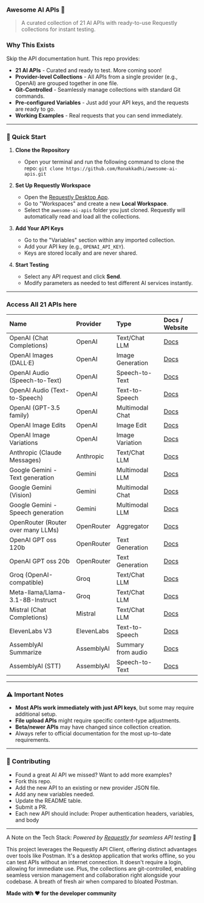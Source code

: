 ### Awesome AI APIs 🤖

> A curated collection of 21 AI APIs with ready-to-use Requestly collections for instant testing.

### Why This Exists

Skip the API documentation hunt. This repo provides:

  - **21 AI APIs** - Curated and ready to test. More coming soon!
  - **Provider-level Collections** - All APIs from a single provider (e.g., OpenAI) are grouped together in one file.
  - **Git-Controlled** - Seamlessly manage collections with standard Git commands.
  - **Pre-configured Variables** - Just add your API keys, and the requests are ready to go.
  - **Working Examples** - Real requests that you can send immediately.

***

### 🚀 Quick Start

1.  **Clone the Repository**
    - Open your terminal and run the following command to clone the repo:
    `git clone https://github.com/Ronakkadhi/awesome-ai-apis.git`

2.  **Set Up Requestly Workspace**
    - Open the [Requestly Desktop App](https://requestly.io/desktop/).
    - Go to "Workspaces" and create a new **Local Workspace**.
    - Select the `awesome-ai-apis` folder you just cloned. Requestly will automatically read and load all the collections.

3.  **Add Your API Keys**
    - Go to the "Variables" section within any imported collection.
    - Add your API key (e.g., `OPENAI_API_KEY`).
    - Keys are stored locally and are never shared.

4.  **Start Testing**
    - Select any API request and click **Send**.
    - Modify parameters as needed to test different AI services instantly.

***

### Access All 21 APIs here

| **Name** | **Provider** | **Type** | **Docs / Website** |
| :--- | :--- | :--- | :--- | 
| OpenAI (Chat Completions) | OpenAI | Text/Chat LLM | [Docs](https://platform.openai.com/docs/api-reference/chat) |
| OpenAI Images (DALL·E) | OpenAI | Image Generation | [Docs](https://platform.openai.com/docs/api-reference/images) |
| OpenAI Audio (Speech-to-Text) | OpenAI | Speech-to-Text | [Docs](https://platform.openai.com/docs/api-reference/audio) |
| OpenAI Audio (Text-to-Speech) | OpenAI | Text-to-Speech | [Docs](https://platform.openai.com/docs/api-reference/audio) |
| OpenAI (GPT-3.5 family) | OpenAI | Multimodal Chat | [Docs](https://platform.openai.com/docs/models/gpt-4o) |
| OpenAI Image Edits | OpenAI | Image Edit | [Docs](https://platform.openai.com/docs/api-reference/images/createEdit) |
| OpenAI Image Variations | OpenAI | Image Variation | [Docs](https://platform.openai.com/docs/api-reference/images/createVariation) |
| Anthropic (Claude Messages) | Anthropic | Text/Chat LLM | [Docs](https://docs.anthropic.com/en/api/messages) |
| Google Gemini - Text generation | Gemini | Multimodal LLM | [Docs](https://ai.google.dev/api/rest) |
| Google Gemini (Vision) | Gemini | Multimodal Chat | [Docs](https://ai.google.dev/gemini-api/docs/vision) |
| Google Gemini - Speech generation | Gemini | Multimodal LLM | [Docs](https://ai.google.dev/api/rest) |
| OpenRouter (Router over many LLMs) | OpenRouter | Aggregator | [Docs](https://openrouter.ai/docs) |
| OpenAI GPT oss 120b | OpenRouter | Text Generation | [Docs](https://openrouter.ai/docs) |
| OpenAI GPT oss 20b | OpenRouter | Text Generation | [Docs](https://openrouter.ai/docs) |
| Groq (OpenAI-compatible) | Groq | Text/Chat LLM | [Docs](https://console.groq.com/docs/quickstart) |
| Meta-llama/Llama-3.1-8B-Instruct | Groq | Text/Chat LLM | [Docs](https://groq.com/docs/api-reference/models) |
| Mistral (Chat Completions) | Mistral | Text/Chat LLM | [Docs](https://docs.mistral.ai/api/) |
| ElevenLabs V3 | ElevenLabs | Text-to-Speech | [Docs](https://elevenlabs.io/docs/api-reference) |
| AssemblyAI Summarize | AssemblyAI | Summary from audio | [Docs](https://www.assemblyai.com/docs/api-reference) |
| AssemblyAI (STT) | AssemblyAI | Speech-to-Text | [Docs](https://www.assemblyai.com/docs/api-reference) |

***

### ⚠️ Important Notes

- **Most APIs work immediately with just API keys**, but some may require additional setup.
- **File upload APIs** might require specific content-type adjustments.
- **Beta/newer APIs** may have changed since collection creation.
- Always refer to official documentation for the most up-to-date requirements.

***

### 🤝 Contributing
- Found a great AI API we missed? Want to add more examples?
- Fork this repo.
- Add the new API to an existing or new provider JSON file.
- Add any new variables needed.
- Update the README table.
- Submit a PR.
- Each new API should include: Proper authentication headers, variables, and body

***

A Note on the Tech Stack: *Powered by [Requestly](https://requestly.io) for seamless API testing* 🚀

This project leverages the Requestly API Client, offering distinct advantages over tools like Postman. It's a desktop application that works offline, so you can test APIs without an internet connection. It doesn't require a login, allowing for immediate use. Plus, the collections are git-controlled, enabling seamless version management and collaboration right alongside your codebase. A breath of fresh air when compared to bloated Postman.

**Made with ❤️ for the developer community**
